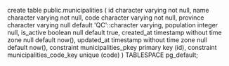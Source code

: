 create table public.municipalities (
  id character varying not null,
  name character varying not null,
  code character varying not null,
  province character varying null default 'QC'::character varying,
  population integer null,
  is_active boolean null default true,
  created_at timestamp without time zone null default now(),
  updated_at timestamp without time zone null default now(),
  constraint municipalities_pkey primary key (id),
  constraint municipalities_code_key unique (code)
) TABLESPACE pg_default;